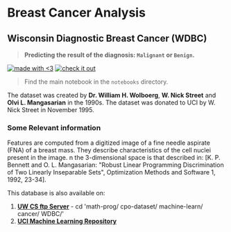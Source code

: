 # Breast Cancer Analysis
## Wisconsin Diagnostic Breast Cancer (WDBC)
> **Predicting the result of the diagnosis: `Malignant` or `Benign`.**

[![made with <3](https://forthebadge.com/images/badges/built-with-love.svg)](https://forthebadge.com) 
[![check it out](https://forthebadge.com/images/badges/check-it-out.svg)](https://forthebadge.com)

> Find the main notebook in the `notebooks` directory.

The dataset was created by **Dr. William H. Wolboerg**, **W. Nick Street** and **Olvi L. Mangasarian** in the 1990s. The dataset was donated to UCI by W. Nick Street in November 1995. 

### Some Relevant information
Features are computed from a digitized image of a fine needle aspirate (FNA) of a breast mass. They describe characteristics of the cell nuclei present in the image.
n the 3-dimensional space is that described in: [K. P. Bennett and O. L. Mangasarian: "Robust Linear Programming Discrimination of Two Linearly Inseparable Sets", Optimization Methods and Software 1, 1992, 23-34].

This database is also available on:
1. [**UW CS ftp Server**](ftp.cs.wisc.edu) - cd 'math-prog/ cpo-dataset/ machine-learn/ cancer/ WDBC/'
2. [**UCI Machine Learning Repository**](https://archive.ics.uci.edu/ml/datasets/Breast+Cancer+Wisconsin+%28Diagnostic%29)
